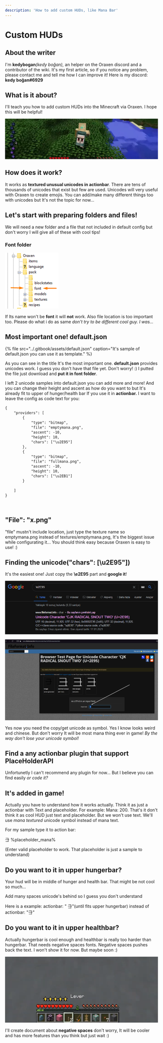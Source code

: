 ```yaml
---
description: 'How to add custom HUDs, like Mana Bar'
---
```


# Custom HUDs

## About the writer

I'm **kedybogan**_\(kedy boğan\),_ an helper on the Oraxen discord and a contributor of the wiki. It's my first article, so if you notice any problem, please contact me and tell me how I can improve it! Here is my discord: **kedy boğan\#6929**

## What is it about?

 I'll teach you how to add custom HUDs into the Minecraft via Oraxen. I hope this will be helpful!

![There is a sample of custom HUD. How cool! :\) ](../.gitbook/assets/screenshot_434.png)

## How does it work?

It works as **textured unusual unicodes in actionbar**. There are tens of thousands of unicodes that exist but few are used. Unicodes will very useful with Oraxen to create emojis. You can add/make many different things too with unicodes but It's not the topic for now...

## Let's start with preparing folders and files!

We will need a new folder and a file that not included in default config but don't worry I will give all of these with cool tips!

### Font folder

![Let&apos;s create new folder in that location. Its name must be font](../.gitbook/assets/screenshot_433.png)

If Its name won't be **font** it will **not** work. Also file location is too important too. Please do what i do as same _don't try to be different cool guy. I was..._

## Most important one! default.json

{% file src="../.gitbook/assets/default.json" caption="It\'s sample of default.json you can use it as template." %}

As you can see in the title It's the most important one. **default.json** provides unicodes work. I guess you don't have that file yet. Don't worry! :\) I putted the file just download and **put it in font folder**.

I left 2 unicode samples into default.json you can add more and more! And you can change their height and ascent as how do you want to but It's already fit to upper of hunger/health bar If you use it in **actionbar.** I want to leave the config as code text for you:

```text
{
    "providers": [
        {
            "type": "bitmap",
            "file": "emptymana.png",
            "ascent": -10,
            "height": 10,
            "chars": ["\u2E95"]
        },
        {
            "type": "bitmap",
            "file": "fullmana.png",
            "ascent": -10,
            "height": 10,
            "chars": ["\u2EB1"]
        }

    ]
}



```

## "File": "x.png"

"file" mustn't include location, just type the texture name so emptymana.png instead of textures/emptymana.png, It's the biggest issue while configurating it... You should think easy because Oraxen is easy to use! :\)

## Finding the unicode\("chars": \[\u2E95"\]\)

It's the easiest one! Just copy the **\e2E95** part and **google it**!

![Google it and click first one.](../.gitbook/assets/screenshot_435.png)

![Copy the symbol!](../.gitbook/assets/resim_2021-02-01_121125.png)

Yes now you need the copy/get unicode as symbol. Yes I know looks weird and chinese. But don't worry It will be most mana thing ever in game! _By the way don't lose your unicode symbol!_

## Find a any actionbar plugin that support PlaceHolderAPI 

Unfortunetly I can't recommend any plugin for now... But I believe you can find easily _or code it?_

## It's added in game!

Actually you have to understand how it works actually. Think it as just a actionbar with Text and placeholder. For example: Mana: 200. That's it don't think it as cool HUD just text and placeholder. But we won't use text. We'll use _mana textured_ unicode symbol instead of mana text.

For my sample type it to action bar: 

⺕ %placeholder\_mana%

 \(Enter valid placeholder to work. That placeholder is just a sample to understand\)

## Do you want to it in upper hungerbar?

Your hud will be in middle of hunger and health bar. That might be not cool so much...

Add many spaces unicode's behind so I guess you don't understand 

Here is a example:   actionbar: "                              ⺕"\(until fits upper hungerbar\) instead of actionbar: "⺕"

## Do you want to it in upper healthbar?

Actually hungerbar is cool enough and healthbar is really too harder than hungerbar. That needs negative spaces fonts. Negative spaces pushes back the text. I won't show it for now. But maybe soon :\)

![Here is! I hope to It&apos;s helpful for you! If not enough, come our Discord support server! ](../.gitbook/assets/screenshot_436.png)

I'll create document about **negative spaces** don't worry, It will be cooler and has more features than you think but just wait :\)

